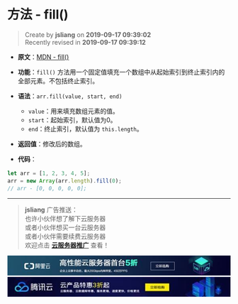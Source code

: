 方法 - fill()
===

> Create by **jsliang** on **2019-09-17 09:39:02**  
> Recently revised in **2019-09-17 09:39:12**

* **原文**：[MDN - fill()](https://developer.mozilla.org/zh-CN/docs/Web/JavaScript/Reference/Global_Objects/Array/fill)

* **功能**：`fill()` 方法用一个固定值填充一个数组中从起始索引到终止索引内的全部元素。不包括终止索引。

* **语法**：`arr.fill(value, start, end)`
  * `value`：用来填充数组元素的值。
  * `start`：起始索引，默认值为0。
  * `end`：终止索引，默认值为 `this.length`。

* **返回值**：修改后的数组。

* **代码**：

```js
let arr = [1, 2, 3, 4, 5];
arr = new Array(arr.length).fill(0);
// arr - [0, 0, 0, 0, 0];
```

---

> **jsliang** 广告推送：  
> 也许小伙伴想了解下云服务器  
> 或者小伙伴想买一台云服务器  
> 或者小伙伴需要续费云服务器  
> 欢迎点击 **[云服务器推广](https://github.com/LiangJunrong/document-library/blob/master/other-library/Monologue/%E7%A8%B3%E9%A3%9F%E8%89%B0%E9%9A%BE.md)** 查看！

[![图](../../../../public-repertory/img/z-small-seek-ali-3.jpg)](https://promotion.aliyun.com/ntms/act/qwbk.html?userCode=w7hismrh)
[![图](../../../../public-repertory/img/z-small-seek-tencent-2.jpg)](https://cloud.tencent.com/redirect.php?redirect=1014&cps_key=49f647c99fce1a9f0b4e1eeb1be484c9&from=console)


